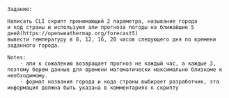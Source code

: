     Задание:
    
    Написать CLI скрипт принимающий 2 параметра, называние города
    и код страны и используюя апи прогноза погоды на ближайшие 5 дней(https://openweathermap.org/forecast5)
    вывести температуру в 8, 12, 16, 20 часов следующего дня по времени заданного города.
    
    Notes: 
        - апи к сожалению возвращает прогноз не каждый час, а каждые 3, поэтому берем данные для времени математически максимально близкоме к необходимому.
        - формат названия города и кода страны выбирает разработчик, эта информация должна быть указана в комментариях к скрипту

